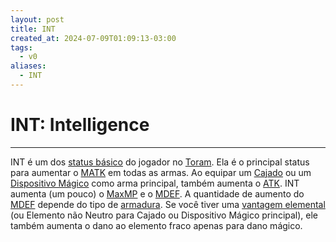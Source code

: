 ```yaml
---
layout: post
title: INT
created_at: 2024-07-09T01:09:13-03:00
tags:
  - v0
aliases:
  - INT
---
```

# INT: Intelligence
---
INT é um dos [status básico](api/2024/07/2024-07-09-Toram_Status_basico.md) do jogador no [Toram](_draft/2024/07/2024-07-06-Toram.md). Ela é o principal status para aumentar o [MATK](_insight/2024/07/2024-07-10-Toram_MATK.md) em todas as armas. Ao equipar um [Cajado](_insight/2024/07/2024-07-09-Toram_Staff.md) ou um [Dispositivo Mágico](_insight/2024/07/2024-07-09-Toram_Magic_Device.md) como arma principal, também aumenta o [ATK](_insight/2024/07/2024-07-09-Toram_ATK.md). INT aumenta (um pouco) o [MaxMP](2024-07-10-Toram_MaxMP.md)  e o  [MDEF](2024-07-10-Toram_MDEF.md). A quantidade de aumento do [MDEF](2024-07-10-Toram_MDEF.md) depende do tipo de [armadura](2024-07-10-Toram_armadura.md). Se você tiver uma [vantagem elemental](Vantagem%20elemental) (ou Elemento não Neutro para Cajado ou Dispositivo Mágico principal), ele também aumenta o dano ao elemento fraco apenas para dano mágico.